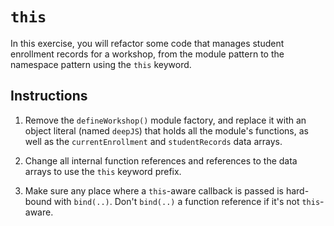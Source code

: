 # `this`

In this exercise, you will refactor some code that manages student enrollment records for a workshop, from the module pattern to the namespace pattern using the `this` keyword.

## Instructions

1. Remove the `defineWorkshop()` module factory, and replace it with an object literal (named `deepJS`) that holds all the module's functions, as well as the `currentEnrollment` and `studentRecords` data arrays.

2. Change all internal function references and references to the data  arrays to use the `this` keyword prefix.

3. Make sure any place where a `this`-aware callback is passed is hard-bound with `bind(..)`. Don't `bind(..)` a function reference if it's not `this`-aware.
